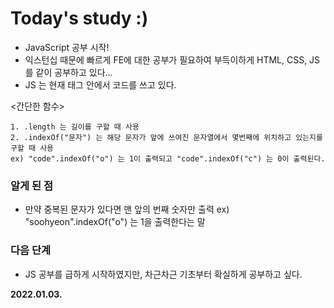# Today's study :)
- JavaScript 공부 시작!
- 익스턴십 때문에 빠르게 FE에 대한 공부가 필요하여 부득이하게 HTML, CSS, JS 를 같이 공부하고 있다...
- JS 는 현재 <script></script> 태그 안에서 코드를 쓰고 있다.

<간단한 함수>

    1. .length 는 길이를 구할 때 사용
    2. .indexOf("문자") 는 해당 문자가 앞에 쓰여진 문자열에서 몇번째에 위치하고 있는지를 구할 때 사용
    ex) "code".indexOf("o") 는 1이 출력되고 "code".indexOf("c") 는 0이 출력된다.
    
    
### 알게 된 점
- 만약 중복된 문자가 있다면 맨 앞의 번째 숫자만 출력
ex) "soohyeon".indexOf("o") 는 1을 출력한다는 말

### 다음 단계
- JS 공부를 급하게 시작하였지만, 차근차근 기초부터 확실하게 공부하고 싶다.

**2022.01.03.**
